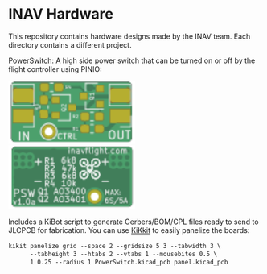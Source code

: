 INAV Hardware
=============

This repository contains hardware designs made by the INAV team.
Each directory contains a different project.

[PowerSwitch](PowerSwitch): A high side power switch that
can be turned on or off by the flight controller using PINIO:

<img src="PowerSwitch/misc/PowerSwitch-top.svg" width="50%" height="50%">
<img src="PowerSwitch/misc/PowerSwitch-bottom.svg" width="50%" height="50%">

Includes a KiBot script to generate Gerbers/BOM/CPL files ready
to send to JLCPCB for fabrication. You can use
[KiKkit](https://github.com/yaqwsx/KiKit/) to easily panelize
the boards:

```
kikit panelize grid --space 2 --gridsize 5 3 --tabwidth 3 \
      --tabheight 3 --htabs 2 --vtabs 1 --mousebites 0.5 \
      1 0.25 --radius 1 PowerSwitch.kicad_pcb panel.kicad_pcb
```
